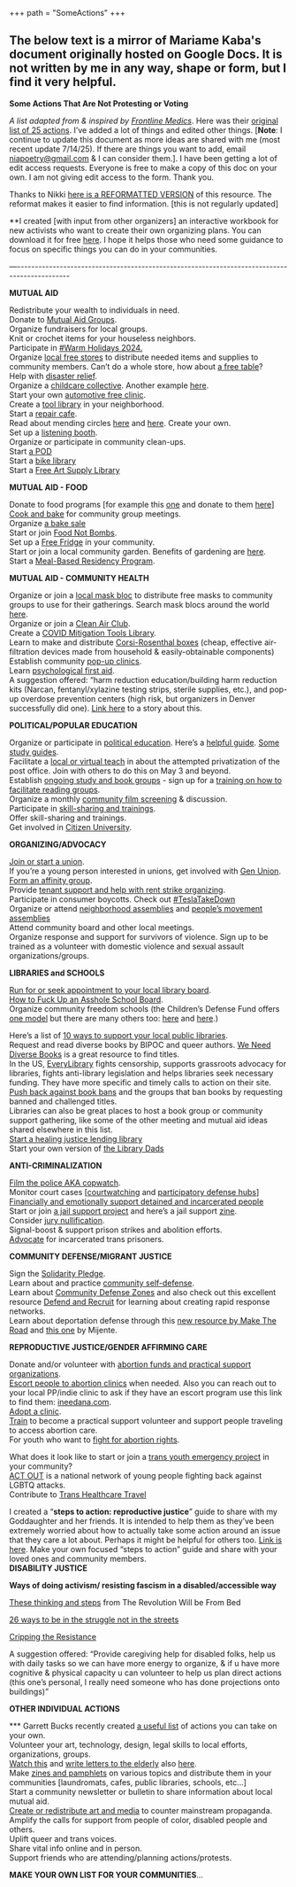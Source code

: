 +++
path = "SomeActions"
+++


## The below text is a mirror of Mariame Kaba's document originally hosted on Google Docs. It is not written by me in any way, shape or form, but I find it very helpful.



**Some Actions That Are Not Protesting or Voting**

*A list adapted from & inspired by [Frontline Medics](https://linktr.ee/frontlinemedics?fbclid=IwY2xjawGgwVpleHRuA2FlbQIxMAABHcA4kgYrCxBLeUdo7642MY8KoH7QsClkGosryu_8Gu6zZJFA6mA_xIbuBA_aem_dWcWYhCX8250bZm3yiWzWA)*. Here was their [original list of 25 actions](https://www.instagram.com/p/DCR_78Ry6d4/?img_index=6). I’ve added a lot of things and edited other things. \[**Note**: I continue to update this document as more ideas are shared with me (most recent update 7/14/25). If there are things you want to add, email [niapoetry@gmail.com](mailto:niapoetry@gmail.com) & I can consider them.\]. I have been getting a lot of edit access requests. Everyone is free to make a copy of this doc on your own. I am not giving edit access to the form. Thank you. 

Thanks to Nikki [here is a REFORMATTED VERSION](https://docs.google.com/document/d/1m60DyvxQRbbgNoD9WI_gUCBgkPTwW_HvVQWpa-hJz_I/edit?usp=sharing) of this resource. The reformat makes it easier to find information. \[this is not regularly updated\]

\*\*I created \[with input from other organizers\] an interactive workbook for new activists who want to create their own organizing plans. You can download it for free [here](https://millionexperiments.com/zines/making-a-plan). I hope it helps those who need some guidance to focus on specific things you can do in your communities.

—---------------------------------------------------------------------------------------------  

**MUTUAL AID** 

Redistribute your wealth to individuals in need.  
Donate to [Mutual Aid Groups](https://docs.google.com/document/d/1xXHfnmWE08s3ytnofUy7CxQs-DLj_AN1yCgqmdNuSuo/edit?usp=sharing).  
Organize fundraisers for local groups.  
Knit or crochet items for your houseless neighbors.  
Participate in [\#Warm Holidays 2024\.](https://docs.google.com/document/d/1kK2cTAHHMj7KDmgp6s932cv8vgdAwQ-cdg65UpC6C3w/edit?usp=sharing)   
Organize [local free stores](https://www.shareable.net/how-to-start-your-own-free-store/) to distribute needed items and supplies to community members. Can’t do a whole store, how about [a free table](https://dispatch.mutualaidla.org/archive/29-november/)?   
Help with [disaster relief](https://mutualaiddisasterrelief.org/).  
Organize a [childcare collective](https://thefirecrackerfoundation.org/resources/childcare-collective/). Another example [here](https://chichico.org/).   
Start your own [automotive free clinic](https://www.automotivefreeclinic.org/).  
Create a [tool library](https://www.bklynlibrary.org/tool-library) in your neighborhood.  
Start a [repair cafe](https://www.repaircafe.org/).  
Read about mending circles [here](https://onthemends.substack.com/p/mending-in-community-is-more-fun) and [here](https://frontporchthreads.substack.com/p/why-mending-in-community-matters?utm_source=substack&utm_medium=email). Create your own.  
Set up a [listening booth](https://www.shareable.net/listening-booth-public-displays-of-attention/).  
Organize or participate in community clean-ups.  
Start [a POD](https://www.soiltjp.org/blog/pods-for-our-current-moment)  
Start a [bike library](https://mplscargobikelibrary.com/)   
Start a [Free Art Supply Library](https://artsupplylibrary.com/start-your-own/)

**MUTUAL AID \- FOOD**

Donate to food programs \[for example this [one](https://docs.google.com/forms/d/e/1FAIpQLSdMUY9PX98-cbVT3N2lbkx0R_lnczTuyhs_i6tDyh5CfOyOrQ/viewform?fbclid=PAZXh0bgNhZW0CMTEAAaZHcdD0AmR-wt3vC23cG-9uloFqlPmlhfRVdUeuhxsuim_sqUcKRtAVagY_aem_tPUGT891F9S7mzvHG9rKtA) and donate to them [here](https://evloves.networkforgood.com/?fbclid=PAZXh0bgNhZW0CMTEAAaafHMV4u1jCKWLPbyue-x4eug_JsSl4-3FIZD7Wn4LjP46NWqv4L98GnXk_aem_fqHbKhE7PlHHtiJa8QZCRg)\]   
[Cook and bake](https://www.yesmagazine.org/issue/affordable-housing/2018/06/27/cooking-stirs-the-pot-for-social-change) for community group meetings.  
Organize [a bake sale](https://www.sherrysbagels.com/blog/bake-sales-and-political-resistance?)  
Start or join [Food Not Bombs](https://foodnotbombs.net/new_site/).  
Set up a [Free Fridge](https://millionexperiments.com/podcast/season-1/podcast-episode-3) in your community.  
Start or join a local community garden. Benefits of gardening are [here](https://reasonstobecheerful.world/gardening-for-health/?_kx=ziIXjraXoms_ug89DYc8foXAPOc-SrH-nDJdNV0TQaM.XRSfBG).  
Start a [Meal-Based Residency Program](https://halfletterpress.com/the-meal-based-artist-residency-program-pdf/).

**MUTUAL AID \- COMMUNITY HEALTH**

Organize or join a [local mask bloc](https://www.youtube.com/watch?v=ll_AerkYZn8) to distribute free masks to community groups to use for their gatherings. Search mask blocs around the world [here](https://maskbloc.org/).   
Organize or join a [Clean Air Club](https://linktr.ee/cleanairclub).  
Create a [COVID Mitigation Tools Library](https://linktr.ee/cat.pgh?fbclid=PAZXh0bgNhZW0CMTEAAaYBOl_MzLgCCDmPNbc0YducGU6WWMzgYjKoJDR7eM-l5NRLLTH06QjJhAo_aem_lfDYfOzwPY-MP3m-aiEyXA).  
Learn to make and distribute [Corsi-Rosenthal boxes](https://en.m.wikipedia.org/wiki/Corsi%E2%80%93Rosenthal_Box) (cheap, effective air-filtration devices made from household & easily-obtainable components)  
Establish community [pop-up clinics](https://dispatch.mutualaidla.org/archive/29-november/).  
Learn [psychological first aid](https://www.redcross.ca/training-and-certification/course-descriptions/psychological-first-aid).  
A suggestion offered: “harm reduction education/building harm reduction kits (Narcan, fentanyl/xylazine testing strips, sterile supplies, etc.), and pop-up overdose prevention centers (high risk, but organizers in Denver successfully did one). [Link here](https://www.youtube.com/watch?app=desktop&v=1X5MNOAA5P8) to a story about this.

**POLITICAL/POPULAR EDUCATION**

Organize or participate in [political education](https://criticalresistance.org/popular-education-overview/). Here’s a [helpful guide](https://drive.google.com/file/d/1OR4QO9KuL4Flau_CoD8Sd7fD4gHu4neu/view?usp=sharing). [Some study guides](https://collectiveliberation.org/resource-library/).  
Facilitate a [local or virtual teach](https://usps-teach-in.carrd.co/) in about the attempted privatization of the post office. Join with others to do this on May 3 and beyond.   
Establish [ongoing study and book groups](https://www.radicalinprogress.org/study-guides) \- sign up for a [training on how to facilitate reading groups](https://docs.google.com/forms/d/e/1FAIpQLSek6EvkAzLNIGxAgAjkRyFuuzp9gqEOj8PHdEOzoxjI_ZSCsQ/viewform).  
Organize a monthly [community film screening](https://remake.world/stories/how-to-host-a-film-screening-drive-change-in-your-own-community/) & discussion.   
Participate in [skill-sharing and trainings](https://www.movementofferings.org/new-page).  
Offer skill-sharing and trainings.  
Get involved in [Citizen University](https://citizenuniversity.us/about/).

**ORGANIZING/ADVOCACY**

[Join or start a union](https://www.youtube.com/watch?v=tok00IDVTz4).    
If you’re a young person interested in unions, get involved with [Gen Union](https://actionnetwork.org/forms/gen-u-get-involved/).  
[Form an affinity group](https://drive.google.com/file/d/1dgu7mFgOwyFxIFFJgToy187q5Sq84LYB/view?usp=sharing).   
Provide [tenant support and help with rent strike organizing](https://atun-rsia.org/).  
Participate in consumer boycotts. Check out [\#TeslaTakeDown](https://www.teslatakedown.com/)  
Organize or attend [neighborhood assemblies](https://theanarchistlibrary.org/library/usufruct-collective-introduction-to-neighborhood-assemblies) and [people’s movement assemblies](https://projectsouth.org/global-movement-building/peoples-movement-assemblies/)  
Attend community board and other local meetings.  
Organize response and support for survivors of violence. Sign up to be trained as a volunteer with domestic violence and sexual assault organizations/groups.

**LIBRARIES and SCHOOLS**

[Run for or seek appointment to your local library board](https://www.librariesforthepeople.org/).  
[How to Fuck Up an Asshole School Board](https://docs.google.com/document/d/1RmInjFNVs3guetDErrkoqDQrJc91IOpJ9WoXmSRwIA0/edit?usp=sharing).  
Organize community freedom schools (the Children’s Defense Fund offers [one model](https://www.childrensdefense.org/our-work/cdf-freedom-schools/) but there are many others too: [here](https://abolitionschool.org/) and [here](https://www.chicagofreedomschool.org/).)

Here’s a list of [10 ways to support your local public libraries](https://drive.google.com/file/d/1Womiwp1MIoCZMwN2Zn121sJjYXkRIs_a/view?usp=sharing).  
Request and read diverse books by BIPOC and queer authors. [We Need Diverse Books](https://diversebooks.org/resources/) is a great resource to find titles.   
In the US, [EveryLibrary](https://www.everylibrary.org/about-everylibrary) fights censorship, supports grassroots advocacy for libraries, fights anti-library legislation and helps libraries seek necessary funding. They have more specific and timely calls to action on their site.  
[Push back against book bans](https://bookriot.com/how-to-fight-book-bans-and-censorship-in-2024/) and the groups that ban books by requesting banned and challenged titles.  
Libraries can also be great places to host a book group or community support gathering, like some of the other meeting and mutual aid ideas shared elsewhere in this list.  
[Start a healing justice lending library](https://tashmicatorok.com/healing-justice-lending-library/?fbclid=IwY2xjawGguCVleHRuA2FlbQIxMAABHZANA4RdiAYNu1vVrJgGrURNgirbvNdNoMSar9AzZ0FxfphYyNofNeZcKw_aem_u9ItiiS0nPDYBqg2zuAvoQ)   
Start your own version of [the Library Dads](https://dearfathers.com/2024/10/how-khari-arnold-is-bringing-dads-in-atlanta-together-at-the-library/)

**ANTI-CRIMINALIZATION**

[Film the police AKA copwatch](https://www.justicecommittee.org/cop-watch).  
Monitor court cases \[[courtwatching](https://www.courtwatchnyc.org/) and [participatory defense hubs](https://www.participatorydefense.org/)\]    
[Financially and emotionally support detained and incarcerated people](https://docs.google.com/document/d/1ByMHRNbsntdyziubfPJq7vDzxiBFEqroxzCUgKsxp9E/edit?usp=sharing)    
Start or join [a jail support project](https://linktr.ee/chicommunityjailsupport)  and here’s a jail support [zine](https://drive.google.com/file/d/1XCyl3cf9LOpl6sGEtocPeawyMcjqOV2X/view?usp=sharing).  
Consider [jury nullification](https://beyondcourts.org/en/act/voting-not-guilty-toolkit-jury-nullification).  
Signal-boost & support prison strikes and abolition efforts.  
[Advocate](https://justdetention.org/protect-incarcerated-transgender-people/) for incarcerated trans prisoners.

**COMMUNITY DEFENSE/MIGRANT JUSTICE**

Sign the [Solidarity Pledge](https://www.solidaritypledge.org/).  
Learn about and practice [community self-defense](https://www.yesmagazine.org/social-justice/2024/11/11/election-left-defense).  
Learn about [Community Defense Zones](https://www.powershift.org/resources/community-defense-zone-starter-guide) and also check out this excellent resource [Defend and Recruit](https://defendandrecruit.org/?ms=20250123_SiembraDefend%20Recruit) for learning about creating rapid response networks.  
Learn about deportation defense through this [new resource by Make The Road](https://maketheroadny.org/deportation-defense-manual/) and [this one](https://development.mijente.net/defend/?emci=e81c529d-c5bc-ef11-88d0-000d3a9d5840&emdi=b5cdabaf-57bd-ef11-88d0-000d3a9d5840&ceid=19325445) by Mijente.

**REPRODUCTIVE JUSTICE/GENDER AFFIRMING CARE**

Donate and/or volunteer with [abortion funds and practical support organizations](https://www.ineedana.com/advanced-search/support).  
[Escort people to abortion clinics](https://www.plannedparenthood.org/planned-parenthood-north-central-states/get-involved/volunteer-clinic-escorts) when needed. Also you can reach out to your local PP/indie clinic to ask if they have an escort program use this link to find them: [ineedana.com](https://ineedana.com/).  
[Adopt a clinic](https://www.aafront.org/support-real-clinics/?emci=33de31fd-1b9d-ef11-88ce-000d3a98fa6b&emdi=a095d511-06a1-ef11-88d0-6045bdd62db6&ceid=1476048).  
[Train](https://apiaryps.org/pollination-station) to become a practical support volunteer and support people traveling to access abortion care.   
For youth who want to [fight for abortion rights](https://actionnetwork.org/forms/youthasc-launch?source=direct_link&link_id=0&can_id=509922e6a155340515c0d76117e874e5&email_referrer=email_2530590&email_subject=hope-action-and-solidarity-moving-forward-together).

What does it look like to start or join a [trans youth emergency project](https://southernequality.org/tyep/) in your community?   
[ACT OUT](https://www.advocatesforyouth.org/campaigns/act-out/) is a national network of young people fighting back against LGBTQ attacks.  
Contribute to [Trans Healthcare Travel](https://queertransproject.org/pages/gender-affirming-care-flights)

I created a “**steps to action: reproductive justice**” guide to share with my Goddaughter and her friends. It is intended to help them as they’ve been extremely worried about how to actually take some action around an issue that they care a lot about. Perhaps it might be helpful for others too. [Link is here](https://docs.google.com/document/d/1YTqHbcnC6loytHc1LxhpMOuagiPu6JMrspUTWttBP8U/edit?usp=sharing). Make your own focused “steps to action” guide and share with your loved ones and community members.  
**DISABILITY JUSTICE**

**Ways of doing activism/ resisting fascism in a disabled/accessible way**

[These thinking and steps](https://www.instagram.com/p/DEkYXbWusbx/?img_index=1) from The Revolution Will be From Bed

[26 ways to be in the struggle not in the streets](https://disabilityvisibilityproject.com/2020/06/06/26-ways-to-be-in-the-struggle-beyond-the-streets-june-2020-update/)

[Cripping the Resistance](https://disabilityvisibilityproject.com/2020/08/24/cripping-the-resistance-no-revolution-without-us/)

A suggestion offered: “Provide caregiving help for disabled folks, help us with daily tasks so we can have more energy to organize, & if u have more cognitive & physical capacity u can volunteer to help us plan direct actions (this one’s personal, I really need someone who has done projections onto buildings)”

**OTHER INDIVIDUAL ACTIONS**

\*\*\* Garrett Bucks recently created [a useful list](https://open.substack.com/pub/thewhitepages/p/thirty-lonely-but-beautiful-actions?r=iw9zm&utm_campaign=post&utm_medium=email) of actions you can take on your own.   
Volunteer your art, technology, design, legal skills to local efforts, organizations, groups.  
[Watch this](https://www.instagram.com/p/C_OQRQcvtwj/?hl=en) and [write letters to the elderly](https://loveforourelders.org/?gad_source=1&gclid=CjwKCAiAmMC6BhA6EiwAdN5iLYbuwIOxkdNf9fL7l5qo049CmxG52pwmkmADAg0iV7M02MbtfJr7hxoCpy4QAvD_BwE) also [here](https://www.lettersagainstisolation.com/).  
Make [zines and pamphlets](https://prattlis.libguides.com/zines/welcome) on various topics and distribute them in your communities \[laundromats, cafes, public libraries, schools, etc…\]   
Start a community newsletter or bulletin to share information about local mutual aid.  
[Create or redistribute art and media](https://justseeds.org/graphics/) to counter mainstream propaganda.  
Amplify the calls for support from people of color, disabled people and others.  
Uplift queer and trans voices.  
Share vital info online and in person.   
Support friends who are attending/planning actions/protests.

**MAKE YOUR OWN LIST FOR YOUR COMMUNITIES**…   
